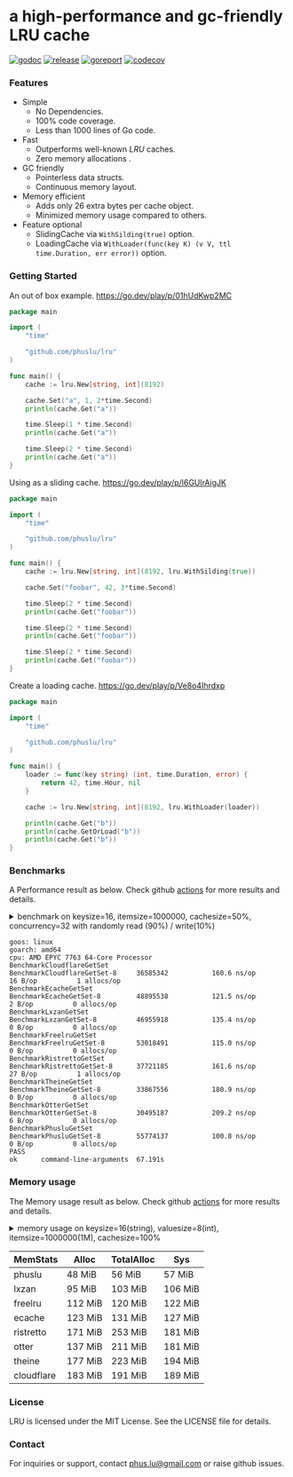 # a high-performance and gc-friendly LRU cache

[![godoc][godoc-img]][godoc] [![release][release-img]][release] [![goreport][goreport-img]][goreport] [![codecov][codecov-img]][codecov]

### Features

* Simple
    - No Dependencies.
    - 100% code coverage.
    - Less than 1000 lines of Go code.
* Fast
    - Outperforms well-known *LRU* caches.
    - Zero memory allocations .
* GC friendly
    - Pointerless data structs.
    - Continuous memory layout.
* Memory efficient
    - Adds only 26 extra bytes per cache object.
    - Minimized memory usage compared to others.
* Feature optional
    - SlidingCache via `WithSilding(true)` option.
    - LoadingCache via `WithLoader(func(key K) (v V, ttl time.Duration, err error))` option.

### Getting Started

An out of box example. https://go.dev/play/p/01hUdKwp2MC
```go
package main

import (
	"time"

	"github.com/phuslu/lru"
)

func main() {
	cache := lru.New[string, int](8192)

	cache.Set("a", 1, 2*time.Second)
	println(cache.Get("a"))

	time.Sleep(1 * time.Second)
	println(cache.Get("a"))

	time.Sleep(2 * time.Second)
	println(cache.Get("a"))
}
```

Using as a sliding cache. https://go.dev/play/p/l6GUlrAigJK
```go
package main

import (
	"time"

	"github.com/phuslu/lru"
)

func main() {
	cache := lru.New[string, int](8192, lru.WithSilding(true))

	cache.Set("foobar", 42, 3*time.Second)

	time.Sleep(2 * time.Second)
	println(cache.Get("foobar"))

	time.Sleep(2 * time.Second)
	println(cache.Get("foobar"))

	time.Sleep(2 * time.Second)
	println(cache.Get("foobar"))
}
```

Create a loading cache. https://go.dev/play/p/Ve8o4Ihrdxp
```go
package main

import (
	"time"

	"github.com/phuslu/lru"
)

func main() {
	loader := func(key string) (int, time.Duration, error) {
		return 42, time.Hour, nil
	}

	cache := lru.New[string, int](8192, lru.WithLoader(loader))

	println(cache.Get("b"))
	println(cache.GetOrLoad("b"))
	println(cache.Get("b"))
}
```

### Benchmarks

A Performance result as below. Check github [actions][actions] for more results and details.
<details>
  <summary>benchmark on keysize=16, itemsize=1000000, cachesize=50%, concurrency=32 with randomly read (90%) / write(10%)</summary>

```go
// go test -v -cpu=8 -run=none -bench=. -benchtime=5s -benchmem bench_test.go
package bench

import (
	"crypto/sha1"
	"fmt"
	"testing"
	"time"
	_ "unsafe"

	theine "github.com/Yiling-J/theine-go"
	"github.com/cespare/xxhash/v2"
	cloudflare "github.com/cloudflare/golibs/lrucache"
	ristretto "github.com/dgraph-io/ristretto"
	freelru "github.com/elastic/go-freelru"
	lxzan "github.com/lxzan/memorycache"
	otter "github.com/maypok86/otter"
	ecache "github.com/orca-zhang/ecache"
	phuslu "github.com/phuslu/lru"
)

const (
	keysize     = 16
	cachesize   = 1000000
	parallelism = 32
	writepecent = 10
)

var keys = func() (x []string) {
	x = make([]string, cachesize)
	for i := 0; i < cachesize; i++ {
		x[i] = fmt.Sprintf("%x", sha1.Sum([]byte(fmt.Sprint(i))))[:keysize]
	}
	return
}()

//go:noescape
//go:linkname fastrandn runtime.fastrandn
func fastrandn(x uint32) uint32

const threshold = cachesize * writepecent / 100

func BenchmarkCloudflareGetSet(b *testing.B) {
	cache := cloudflare.NewMultiLRUCache(1024, cachesize/1024)
	for i := 0; i < cachesize/2; i++ {
		cache.Set(keys[i], i, time.Now().Add(time.Hour))
	}
	expires := time.Now().Add(time.Hour)

	b.SetParallelism(parallelism)
	b.ResetTimer()

	b.RunParallel(func(pb *testing.PB) {
		for pb.Next() {
			if i := int(fastrandn(cachesize)); i <= threshold {
				cache.Set(keys[i], i, expires)
			} else {
				cache.Get(keys[i])
			}
		}
	})
}

func BenchmarkEcacheGetSet(b *testing.B) {
	cache := ecache.NewLRUCache(1024, cachesize/1024, time.Hour)
	for i := 0; i < cachesize/2; i++ {
		cache.Put(keys[i], i)
	}

	b.SetParallelism(parallelism)
	b.ResetTimer()

	b.RunParallel(func(pb *testing.PB) {
		for pb.Next() {
			if i := int(fastrandn(cachesize)); i <= threshold {
				cache.Put(keys[i], i)
			} else {
				cache.Get(keys[i])
			}
		}
	})
}

func BenchmarkLxzanGetSet(b *testing.B) {
	cache := lxzan.New[string, int](
		lxzan.WithBucketNum(128),
		lxzan.WithBucketSize(cachesize/128, cachesize/128),
		lxzan.WithInterval(time.Hour, time.Hour),
	)
	for i := 0; i < cachesize/2; i++ {
		cache.Set(keys[i], i, time.Hour)
	}

	b.SetParallelism(parallelism)
	b.ResetTimer()

	b.RunParallel(func(pb *testing.PB) {
		for pb.Next() {
			if i := int(fastrandn(cachesize)); i <= threshold {
				cache.Set(keys[i], i, time.Hour)
			} else {
				cache.Get(keys[i])
			}
		}
	})
}

func hashStringXXHASH(s string) uint32 {
	return uint32(xxhash.Sum64String(s))
}

func BenchmarkFreelruGetSet(b *testing.B) {
	cache, _ := freelru.NewSharded[string, int](cachesize, hashStringXXHASH)
	for i := 0; i < cachesize/2; i++ {
		cache.AddWithLifetime(keys[i], i, time.Hour)
	}

	b.SetParallelism(parallelism)
	b.ResetTimer()

	b.RunParallel(func(pb *testing.PB) {
		for pb.Next() {
			if i := int(fastrandn(cachesize)); i <= threshold {
				cache.AddWithLifetime(keys[i], i, time.Hour)
			} else {
				cache.Get(keys[i])
			}
		}
	})
}

func BenchmarkRistrettoGetSet(b *testing.B) {
	cache, _ := ristretto.NewCache(&ristretto.Config{
		NumCounters: cachesize, // number of keys to track frequency of (10M).
		MaxCost:     2 << 30,   // maximum cost of cache (2GB).
		BufferItems: 64,        // number of keys per Get buffer.
	})
	for i := 0; i < cachesize/2; i++ {
		cache.SetWithTTL(keys[i], i, 1, time.Hour)
	}

	b.SetParallelism(parallelism)
	b.ResetTimer()

	b.RunParallel(func(pb *testing.PB) {
		for pb.Next() {
			if i := int(fastrandn(cachesize)); i <= threshold {
				cache.SetWithTTL(keys[i], i, 1, time.Hour)
			} else {
				cache.Get(keys[i])
			}
		}
	})
}

func BenchmarkTheineGetSet(b *testing.B) {
	cache, _ := theine.NewBuilder[string, int](cachesize).Build()
	for i := 0; i < cachesize/2; i++ {
		cache.SetWithTTL(keys[i], i, 1, time.Hour)
	}

	b.SetParallelism(parallelism)
	b.ResetTimer()

	b.RunParallel(func(pb *testing.PB) {
		for pb.Next() {
			if i := int(fastrandn(cachesize)); i <= threshold {
				cache.SetWithTTL(keys[i], i, 1, time.Hour)
			} else {
				cache.Get(keys[i])
			}
		}
	})
}

func BenchmarkOtterGetSet(b *testing.B) {
	cache, _ := otter.MustBuilder[string, int](cachesize).WithVariableTTL().Build()
	for i := 0; i < cachesize/2; i++ {
		cache.Set(keys[i], i, time.Hour)
	}

	b.SetParallelism(parallelism)
	b.ResetTimer()

	b.RunParallel(func(pb *testing.PB) {
		for pb.Next() {
			if i := int(fastrandn(cachesize)); i <= threshold {
				cache.Set(keys[i], i, time.Hour)
			} else {
				cache.Get(keys[i])
			}
		}
	})
}

func BenchmarkPhusluGetSet(b *testing.B) {
	cache := phuslu.New[string, int](cachesize)
	for i := 0; i < cachesize/2; i++ {
		cache.Set(keys[i], i, time.Hour)
	}

	b.SetParallelism(parallelism)
	b.ResetTimer()

	b.RunParallel(func(pb *testing.PB) {
		for pb.Next() {
			if i := int(fastrandn(cachesize)); i <= threshold {
				cache.Set(keys[i], i, time.Hour)
			} else {
				cache.Get(keys[i])
			}
		}
	})
}
```
</details>

```
goos: linux
goarch: amd64
cpu: AMD EPYC 7763 64-Core Processor                
BenchmarkCloudflareGetSet
BenchmarkCloudflareGetSet-8   	36585342	       160.6 ns/op	      16 B/op	       1 allocs/op
BenchmarkEcacheGetSet
BenchmarkEcacheGetSet-8       	48895538	       121.5 ns/op	       2 B/op	       0 allocs/op
BenchmarkLxzanGetSet
BenchmarkLxzanGetSet-8        	46955918	       135.4 ns/op	       0 B/op	       0 allocs/op
BenchmarkFreelruGetSet
BenchmarkFreelruGetSet-8      	53018491	       115.0 ns/op	       0 B/op	       0 allocs/op
BenchmarkRistrettoGetSet
BenchmarkRistrettoGetSet-8    	37721185	       161.6 ns/op	      27 B/op	       1 allocs/op
BenchmarkTheineGetSet
BenchmarkTheineGetSet-8       	33867556	       180.9 ns/op	       0 B/op	       0 allocs/op
BenchmarkOtterGetSet
BenchmarkOtterGetSet-8        	30495187	       209.2 ns/op	       6 B/op	       0 allocs/op
BenchmarkPhusluGetSet
BenchmarkPhusluGetSet-8       	55774137	       100.8 ns/op	       0 B/op	       0 allocs/op
PASS
ok  	command-line-arguments	67.191s
```

### Memory usage

The Memory usage result as below. Check github [actions][actions] for more results and details.
<details>
  <summary>memory usage on keysize=16(string), valuesize=8(int), itemsize=1000000(1M), cachesize=100%</summary>

```go
// memusage.go
package main

import (
	"fmt"
	"os"
	"runtime"
	"time"

	theine "github.com/Yiling-J/theine-go"
	"github.com/cespare/xxhash/v2"
	cloudflare "github.com/cloudflare/golibs/lrucache"
	freelru "github.com/elastic/go-freelru"
	ristretto "github.com/dgraph-io/ristretto"
	lxzan "github.com/lxzan/memorycache"
	otter "github.com/maypok86/otter"
	ecache "github.com/orca-zhang/ecache"
	phuslu "github.com/phuslu/lru"
)

const (
	keysize   = 16
	cachesize = 1000000
)

var keys []string 

func main() {
	keys = make([]string, cachesize)
	for i := 0; i < cachesize; i++ {
		keys[i] = fmt.Sprintf(fmt.Sprintf("%%0%dd", keysize), i)
	}

	var o runtime.MemStats
	runtime.ReadMemStats(&o)

	name := os.Args[1]
	switch name {
	case "phuslu":
		SetupPhuslu()
	case "freelru":
		SetupFreelru()
	case "ristretto":
		SetupRistretto()
	case "otter":
		SetupOtter()
	case "lxzan":
		SetupLxzan()
	case "ecache":
		SetupEcache()
	case "cloudflare":
		SetupCloudflare()
	case "theine":
		SetupTheine()
	default:
		panic("no cache name")
	}

	var m runtime.MemStats
	runtime.ReadMemStats(&m)

	fmt.Printf("%s\t%v MiB\t%v MiB\t%v MiB\n",
		name,
		(m.Alloc-o.Alloc)/1048576,
		(m.TotalAlloc-o.TotalAlloc)/1048576,
		(m.Sys-o.Sys)/1048576,
	)
}

func SetupPhuslu() {
	cache := phuslu.New[string, int](cachesize)
	for i := 0; i < cachesize; i++ {
		cache.Set(keys[i], i, time.Hour)
	}
}

func SetupFreelru() {
	cache, _ := freelru.NewSharded[string, int](cachesize, func(s string) uint32 { return uint32(xxhash.Sum64String(s)) })
	for i := 0; i < cachesize; i++ {
		cache.AddWithLifetime(keys[i], i, time.Hour)
	}
}

func SetupOtter() {
	cache, _ := otter.MustBuilder[string, int](cachesize).WithVariableTTL().Build()
	for i := 0; i < cachesize; i++ {
		cache.Set(keys[i], i, time.Hour)
	}
}

func SetupEcache() {
	cache := ecache.NewLRUCache(1024, cachesize/1024, time.Hour)
	for i := 0; i < cachesize; i++ {
		cache.Put(keys[i], i)
	}
}

func SetupRistretto() {
	cache, _ := ristretto.NewCache(&ristretto.Config{
		NumCounters: cachesize,
		MaxCost:     2 << 30,
		BufferItems: 64,
	})
	for i := 0; i < cachesize; i++ {
		cache.SetWithTTL(keys[i], i, 1, time.Hour)
	}
}

func SetupLxzan() {
	cache := lxzan.New[string, int](
		lxzan.WithBucketNum(128),
		lxzan.WithBucketSize(cachesize/128, cachesize/128),
		lxzan.WithInterval(time.Hour, time.Hour),
	)
	for i := 0; i < cachesize; i++ {
		cache.Set(keys[i], i, time.Hour)
	}
}

func SetupTheine() {
	cache, _ := theine.NewBuilder[string, int](cachesize).Build()
	for i := 0; i < cachesize; i++ {
		cache.SetWithTTL(keys[i], i, 1, time.Hour)
	}
}

func SetupCloudflare() {
	cache := cloudflare.NewMultiLRUCache(1024, cachesize/1024)
	for i := 0; i < cachesize; i++ {
		cache.Set(keys[i], i, time.Now().Add(time.Hour))
	}
}
```
</details>

| MemStats   | Alloc   | TotalAlloc | Sys     |
| ---------- | ------- | ---------- | ------- |
| phuslu     | 48 MiB  | 56 MiB     | 57 MiB  |
| lxzan      | 95 MiB  | 103 MiB    | 106 MiB |
| freelru    | 112 MiB | 120 MiB    | 122 MiB |
| ecache     | 123 MiB | 131 MiB    | 127 MiB |
| ristretto  | 171 MiB | 253 MiB    | 181 MiB |
| otter      | 137 MiB | 211 MiB    | 181 MiB |
| theine     | 177 MiB | 223 MiB    | 194 MiB |
| cloudflare | 183 MiB | 191 MiB    | 189 MiB |

### License
LRU is licensed under the MIT License. See the LICENSE file for details.

### Contact
For inquiries or support, contact phus.lu@gmail.com or raise github issues.

[godoc-img]: http://img.shields.io/badge/godoc-reference-blue.svg
[godoc]: https://pkg.go.dev/github.com/phuslu/lru
[release-img]: https://img.shields.io/github/v/tag/phuslu/lru?label=release
[release]: https://github.com/phuslu/lru/tags
[goreport-img]: https://goreportcard.com/badge/github.com/phuslu/lru
[goreport]: https://goreportcard.com/report/github.com/phuslu/lru
[actions]: https://github.com/phuslu/lru/actions/workflows/benchmark.yml
[codecov-img]: https://codecov.io/gh/phuslu/lru/graph/badge.svg?token=Q21AMQNM1K
[codecov]: https://codecov.io/gh/phuslu/lru
